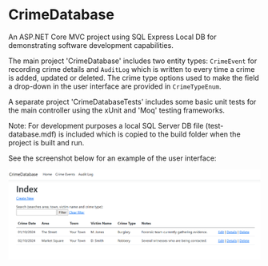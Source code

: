 CrimeDatabase
=============

An ASP.NET Core MVC project using SQL Express Local DB for demonstrating software development capabilities.

The main project 'CrimeDatabase' includes two entity types: `CrimeEvent` for recording crime details and `AuditLog` which is written to every time a crime is added, updated or deleted. The crime type options used to make the field a drop-down in the user interface are provided in `CrimeTypeEnum`.

A separate project 'CrimeDatabaseTests' includes some basic unit tests for the main controller using the xUnit and 'Moq' testing frameworks.

Note: For development purposes a local SQL Server DB file (test-database.mdf) is included which is copied to the build folder when the project is built and run.

See the screenshot below for an example of the user interface:

![a screenshot showing the crime event UI with a table of test events](screenshot.png "Screenshot")